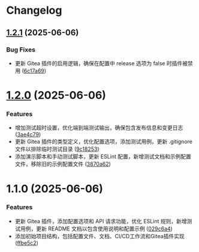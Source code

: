 # Changelog

## [1.2.1](https://github.com/lib-pack/release-it-gitea/compare/1.2.0...1.2.1) (2025-06-06)

### Bug Fixes

- 更新 Gitea 插件的启用逻辑，确保在配置中 release 选项为 false 时插件被禁用 ([6c17a69](https://github.com/lib-pack/release-it-gitea/commit/6c17a69e0a24d706af05cf913a8368f8be3fa0eb))

# [1.2.0](https://github.com/lib-pack/release-it-gitea/compare/1.1.0...1.2.0) (2025-06-06)

### Features

- 增加测试超时设置，优化端到端测试输出，确保包含发布信息和变更日志 ([3ae4c79](https://github.com/lib-pack/release-it-gitea/commit/3ae4c790531187c585c2bebf06118278008e4272))
- 更新 Gitea 插件的类型定义，优化配置选项，添加测试用例，更新 .gitignore 文件以排除临时测试目录 ([9c18253](https://github.com/lib-pack/release-it-gitea/commit/9c182539e174a1fa22e01a7a759586af8a31909c))
- 添加演示脚本和手动测试脚本，更新 ESLint 配置，新增测试文档和示例配置文件，移除旧的示例配置文件 ([3870a62](https://github.com/lib-pack/release-it-gitea/commit/3870a62cd5ad7e25ab6619f6824a9cd7a80a56d9))

# 1.1.0 (2025-06-06)

### Features

- 更新 Gitea 插件，添加配置选项和 API 请求功能，优化 ESLint 规则，新增测试用例，更新 README 文档以包含使用说明和配置示例 ([029c6a4](https://github.com/lib-pack/release-it-gitea/commit/029c6a4d6635c83a94bfe439deb62a9faabd413b))
- 添加初始项目结构，包括配置文件、文档、CI/CD工作流和Gitea插件实现 ([ffbe5c2](https://github.com/lib-pack/release-it-gitea/commit/ffbe5c237ae1a6c95df934fb3a17144bd9567063))
